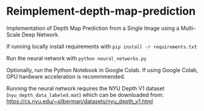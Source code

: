 # Reimplement-depth-map-prediction

Implementation of Depth Map Prediction from a Single Image using a Multi-Scale Deep Network.


If running locally install requirements with `pip install -r requirements.txt`

Run the neural network with `python neural_networks.py`

Optionally, run the Python Notebook in Google Colab. If using Google Colab, GPU hardware acceleration is recommmended. 

Running the neural network requires the NYU Depth V1 dataset (`nyu_depth_data_labeled.mat`) which can be downloaded from: https://cs.nyu.edu/~silberman/datasets/nyu_depth_v1.html

